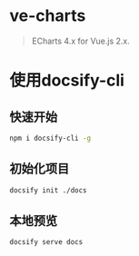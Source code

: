 # ve-charts

> ECharts 4.x for Vue.js 2.x.

# 使用docsify-cli

## 快速开始
```bash
npm i docsify-cli -g
```

## 初始化项目
```bash
docsify init ./docs
```

## 本地预览
```bash
docsify serve docs
```
